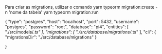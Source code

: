Para criar as migrations, utilizar o comando
yarn typeorm migration:create -n 'nome da tabela'
yarn typeorm migration:run


{
    "type": "postgres",
    "host": "localhost",
    "port": 5432,
    "username": "postgres",
    "password": "root",
    "database": "pi4",
    "entities": [
        "./src/models/*.ts"
    ],
    "migrations": [
        "./src/database/migrations/*.ts"
    ],
    "cli":  {
        "migrationsDir":  "./src/database/migrations"
    }


}
